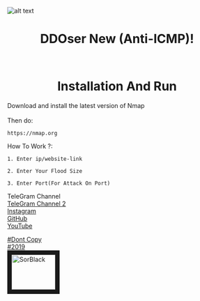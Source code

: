  
![alt text](https://imgurl.ir/uploads/r689883_.png)

<h1 align="center">
  DDOser New (Anti-ICMP)!
</h1>
<br>


<h1 align="center">
   Installation And Run
</h1>

Download and install the latest version of Nmap<br>
<br>
Then do:<br>
```Shell
https://nmap.org
```
How To Work ?:
```Shell
1. Enter ip/website-link 
```

```Shell
2. Enter Your Flood Size
```

```Shell
3. Enter Port(For Attack On Port)
```
TeleGram Channel<a href="https://t.me/PrimeTeam" target="_blank">
  <br>
 TeleGram Channel 2<a href="https://t.me/Prime_Plus" target="_blank">
 <br>
 Instagram<a href="https://instagram/SorBlack" target="_blank">
 <br>
 GitHub<a href="https://github.com/SorBlackPlus" target="_blank">
 <br>
 YouTube<a href="https://www.youtube.com/channel/UCUfkceZ6SG07MItIg5n6sPA" target="_blank">
 
 
#Dont Copy
<br>
#2019
<br>
<a href="https://t.me/SorBlack" target="_blank"><img src="https://imgurl.ir/uploads/e48726_.jpg" 
alt="SorBlack" width="100" height="80" border="10" /></a>
 <br>
<br>
